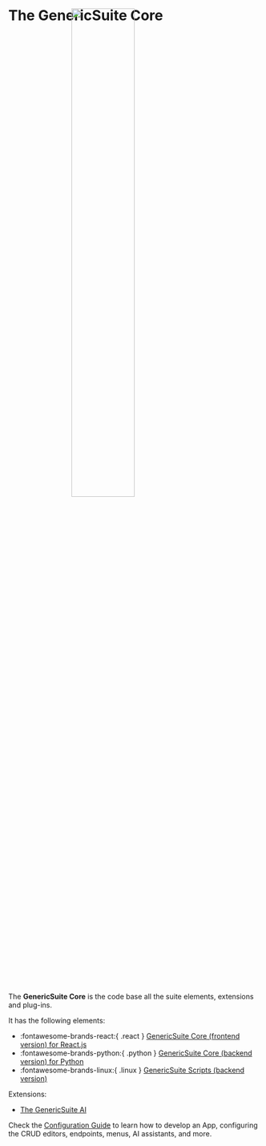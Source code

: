 # The GenericSuite Core

<img src="../images/gs_logo_circle.svg" style="margin-top: -50px; display: block; margin-left: auto; margin-right: auto; width: 50%;"  />

The **GenericSuite Core** is the code base all the suite elements, extensions and plug-ins.

It has the following elements:

* :fontawesome-brands-react:{ .react } [GenericSuite Core (frontend version) for React.js](./Frontend-Development/GenericSuite-Core/index.md)
* :fontawesome-brands-python:{ .python } [GenericSuite Core (backend version) for Python](./Backend-Development/GenericSuite-Core/index.md)
* :fontawesome-brands-linux:{ .linux } [GenericSuite Scripts (backend version)](./Backend-Development/GenericSuite-Scripts/index.md)

Extensions:

* [The GenericSuite AI](./genericsuite-ai.md)

Check the [Configuration Guide](./Configuration-Guide/index.md) to learn how to develop an App, configuring the CRUD editors, endpoints, menus, AI assistants, and more.